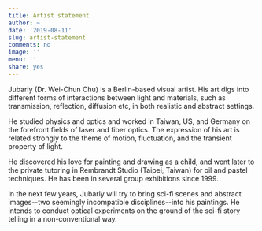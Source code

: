 ```yaml
---
title: Artist statement
author: ~
date: '2019-08-11'
slug: artist-statement
comments: no
image: ''
menu: ''
share: yes
---
```


Jubarly (Dr. Wei-Chun Chu) is a Berlin-based visual artist. His art digs into different forms of interactions between light and materials, such as transmission, reflection, diffusion etc, in both realistic and abstract settings.

He studied physics and optics and worked in Taiwan, US, and Germany on the forefront fields of laser and fiber optics. The expression of his art is related strongly to the theme of motion, fluctuation, and the transient property of light.

He discovered his love for painting and drawing as a child, and went later to the private tutoring in Rembrandt Studio (Taipei, Taiwan) for oil and pastel techniques. He has been in several group exhibitions since 1999.

In the next few years, Jubarly will try to bring sci-fi scenes and abstract images--two seemingly incompatible disciplines--into his paintings. He intends to conduct optical experiments on the ground of the sci-fi story telling in a non-conventional way.
